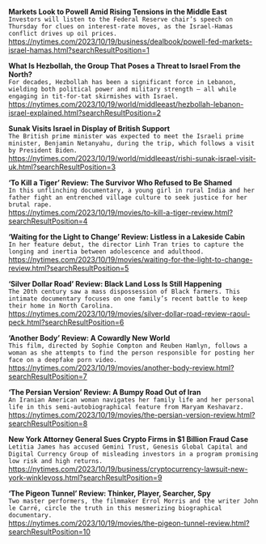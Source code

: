**Markets Look to Powell Amid Rising Tensions in the Middle East**\
`Investors will listen to the Federal Reserve chair’s speech on Thursday for clues on interest-rate moves, as the Israel-Hamas conflict drives up oil prices.`\
https://nytimes.com/2023/10/19/business/dealbook/powell-fed-markets-israel-hamas.html?searchResultPosition=1

**What Is Hezbollah, the Group That Poses a Threat to Israel From the North?**\
`For decades, Hezbollah has been a significant force in Lebanon, wielding both political power and military strength — all while engaging in tit-for-tat skirmishes with Israel.`\
https://nytimes.com/2023/10/19/world/middleeast/hezbollah-lebanon-israel-explained.html?searchResultPosition=2

**Sunak Visits Israel in Display of British Support**\
`The British prime minister was expected to meet the Israeli prime minister, Benjamin Netanyahu, during the trip, which follows a visit by President Biden.`\
https://nytimes.com/2023/10/19/world/middleeast/rishi-sunak-israel-visit-uk.html?searchResultPosition=3

**‘To Kill a Tiger’ Review: The Survivor Who Refused to Be Shamed**\
`In this unflinching documentary, a young girl in rural India and her father fight an entrenched village culture to seek justice for her brutal rape.`\
https://nytimes.com/2023/10/19/movies/to-kill-a-tiger-review.html?searchResultPosition=4

**‘Waiting for the Light to Change’ Review: Listless in a Lakeside Cabin**\
`In her feature debut, the director Linh Tran tries to capture the longing and inertia between adolescence and adulthood.`\
https://nytimes.com/2023/10/19/movies/waiting-for-the-light-to-change-review.html?searchResultPosition=5

**‘Silver Dollar Road’ Review: Black Land Loss Is Still Happening**\
`The 20th century saw a mass dispossession of Black farmers. This intimate documentary focuses on one family’s recent battle to keep their home in North Carolina.`\
https://nytimes.com/2023/10/19/movies/silver-dollar-road-review-raoul-peck.html?searchResultPosition=6

**‘Another Body’ Review: A Cowardly New World**\
`This film, directed by Sophie Compton and Reuben Hamlyn, follows a woman as she attempts to find the person responsible for posting her face on a deepfake porn video.`\
https://nytimes.com/2023/10/19/movies/another-body-review.html?searchResultPosition=7

**‘The Persian Version’ Review: A Bumpy Road Out of Iran**\
`An Iranian American woman navigates her family life and her personal life in this semi-autobiographical feature from Maryam Keshavarz.`\
https://nytimes.com/2023/10/19/movies/the-persian-version-review.html?searchResultPosition=8

**New York Attorney General Sues Crypto Firms in $1 Billion Fraud Case**\
`Letitia James has accused Gemini Trust, Genesis Global Capital and Digital Currency Group of misleading investors in a program promising low risk and high returns.`\
https://nytimes.com/2023/10/19/business/cryptocurrency-lawsuit-new-york-winklevoss.html?searchResultPosition=9

**‘The Pigeon Tunnel’ Review: Thinker, Player, Searcher, Spy**\
`Two master performers, the filmmaker Errol Morris and the writer John le Carré, circle the truth in this mesmerizing biographical documentary.`\
https://nytimes.com/2023/10/19/movies/the-pigeon-tunnel-review.html?searchResultPosition=10

